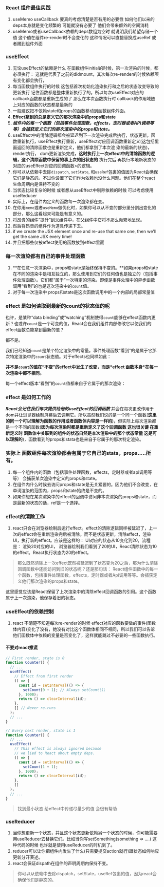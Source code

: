 ### React 组件最佳实践

1. useMemo useCallback 要真的考虑清楚是否有用的必要性  如何他们以来的deps本身就是变化频繁的 可能就没有必要了  他们会带来额外的空间消耗
2. useMemo或者useCallback依赖的deps数组为空时 就说明我们希望存储一个值 这个值在组件re-render时不会变化的  这种情况可以直接替换成useRef 或者踢到组件外面

### useEffect

1. 无论useEffect的依赖是什么 在函数组件initial的时候，第一次渲染的时候，都必须执行： 这就是代表了之前的didmount，其次每次re-render的时候依赖项有变化都会执行，
2. 每当函数组件执行的时候 这包括首次初始化渲染执行和之后的状态改变导致的更新执行  记住函数都是整体重新执行了的。所以每次useEffect对应的callback函数都是重新生成的了  那么在本次函数执行时 callback的作用域链上对应的函数的状态都是最新的
3. 一般建议把不依赖state和props的函数移动到函数组件外面。
4. **Effect拿到的总是定义它的那次渲染中的props和state**
5. ***组件内的每一个函数（包括事件处理函数，effects，定时器或者API调用等等）会捕获定义它们的那次渲染中的props和state。***
6. useEffect中的清除逻辑都会被延迟到下一次渲染完成后执行，状态更新，函数重新执行，useEffect执行重新，useEffect对应回调函数重新定义(这包括里面返回的清除函数也是重新定义，他们都拿到了本次渲
   染的最新的状态)， render执行， dom更新渲染完成，**这时执行上一次effect中的清除函数的逻辑，这个清除函数中保留的事上次的旧状态的**  执行完后 再执行本地新状态的对应的useEffect对应的回调函数>的逻辑。
7. 你可以从依赖中去除`dispatch`, `setState`, 和`useRef`包裹的值因为React会确保它们是静态的。不过你设置了它们作为依赖也没什么问题。他们在整个react生命周期内是保持不变的
8. 当状态比较复杂的时候 或者想从useEffect中剔除依赖的时候 可以考虑使用useReducer
9. 实际上，在组件内定义的函数每一次渲染都在变。
10. 在你用`memo`或者`useMemo`做优化时，如果你可以从不变的部分里分割出变化的部分，那么这看起来可能是有意义的。
11. 将昂贵的组件“提升”到父组件中，在父组件中它将不那么频繁地呈现。
12. 然后将昂贵的组件作为道具传递下去。
13. if we create the JSX element once and re-use that same one, then we'll get the same JSX every time!
14. 并且把那些仅被effect使用的函数放到effect里面

### 每一次渲染都有自己的事件处理函数

1. **在任意一次渲染中，props和state是始终保持不变的。**如果props和state在不同的渲染中是相互独立的，那么使用到它们的任何值也是独立的（包括事件处理函数）。它们都“属于”一次特定的渲染。即便是事件处理中的异步函数调用“看到”的也是这次渲染中的`count`值。
2. 对于每一次渲染中 props和state是这次函数调用中的一个内部的局部常量值 

### effect 是如何读取到最新的count的状态值的呢 

也许，是某种“data binding”或“watching”机制使得`count`能够在effect函数内更新？也或许`count`是一个可变的值，React会在我们组件内部修改它以使我们的effect函数总能拿到最新的值？

都不是。

我们已经知道`count`是某个特定渲染中的常量。事件处理函数“看到”的是属于它那次特定渲染中的`count`状态值。对于effects也同样如此：

**并不是`count`的值在“不变”的effect中发生了改变，而是\*effect 函数本身\*在每一次渲染中都不相同。**

每一个effect版本“看到”的`count`值都来自于它属于的那次渲染：

### effect 是如何工作的

***React会记住我们每次提供给他的useEffect的回调函数*** 并会在每次更改作用于dom并让浏览器绘制屏幕后去调用它。所以虽然我们说的是一个同一个函数(**这里的同一个可以理解为函数的作用或者函数体内容是一样的**)，但实际上每次渲染都是一个不同的函数(**因为每次渲染时都是重新定义了这个回调函数 这也很关键 在重新定义时 函数体中关联到的组件的状态自然是本次渲染中的那个状态常量 这是可以理解的**)，函数看到的props和stata也是来自于它属于的那次特定渲染。

### 实际上 函数组件每次渲染都会有属于它自己的stata，props.....所有。

1. 每一个组件内的函数（包括事件处理函数，effects，定时器或者api调用等等） 会捕获某次渲染中定义的props和state。
2. 在组件内什么时候去访问props和state是无关紧要的。因为他们不会改变，在单词渲染的范围内，props和state始终是不变的。
3. 如果你想在某次渲染中的effect的回调中访问非本次渲染的props和state，而是最新的状态的话，ref是一个选择。

### effect的清除工作

1. react只会在浏览器绘制后运行effect。effect的清除逻辑同样被延迟了，上一次的effect会在重新渲染完后被清除。而不是状态更新，清除effect，渲染UI，执行新的effect。应该是这样的： UI对应的状态从10变化到20，流程是： 渲染20对应的UI， 浏览器绘制我们看到了20的UI，React清除状态为10的effect，React执行状态为20的effect。

> 那么既然清除上一次effect既然被延迟到了状态变为20之后，那为什么清除回调函数中还能访问到旧的状态呢？还是那句话： React组件函数中的每一个函数，包括事件处理函数，effects，定时器或者Api调用等等。会捕获定义他们那次渲染的props和state。

这里感觉应该是React保留了上次渲染中的清除effect回调函数的引用。这个函数属于上一次渲染，他保存着旧的状态。

### useEffect的依赖控制

1. react 不清楚不知道每次re-render的时候  effect对应的函数要做的事件(函数体内容)变化了没有，她没有对比这个函数体相同不相同，所以我们可以告诉他们函数体中依赖的变量是否变化了，这样就能跳过不必要的一些函数执行。

#### 不要对react撒谎

```javascript
// First render, state is 0
function Counter() {
  // ...
  useEffect(
    // Effect from first render
    () => {
      const id = setInterval(() => {
        setCount(0 + 1); // Always setCount(1)
      }, 1000);
      return () => clearInterval(id);
    },
    [] // Never re-runs
  );
  // ...
}

// Every next render, state is 1
function Counter() {
  // ...
  useEffect(
    // This effect is always ignored because
    // we lied to React about empty deps.
    () => {
      const id = setInterval(() => {
        setCount(1 + 1);
      }, 1000);
      return () => clearInterval(id);
    },
    []
  );
  // ...
}
```



> 找到最小状态 给effect中传递尽量少的值 会很有帮助

### useReducer

1. 当你想更新一个状态，并且这个状态更新依赖另一个状态的时候，你可能需要用useReducer去替换它们。比如当你写setSomething(something => ....) 这种代码的时候 也许就是使用useReducer的时机到了。
2. reducer可以让你把组件内发生了什么(只需要提交action就行)跟状态如何响应更新分开表述。
3. react会保证dispath在组件的声明周期内保持不变。

> 你可以从依赖中去除dispatch，setState，useRef包裹的值，因为react会确保他们是静态的。

